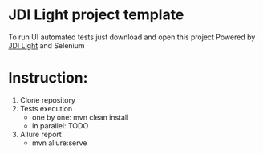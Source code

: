 # JDI Light project template
To run UI automated tests just download and open this project
Powered by [JDI Light](https://github.com/jdi-testing/jdi-light) and Selenium

# Instruction:
1. Clone repository
2. Tests execution
    - one by one: mvn clean install    
    - in parallel: TODO
4. Allure report
    - mvn allure:serve